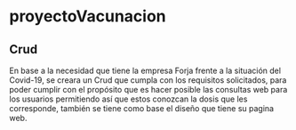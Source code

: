 
# proyectoVacunacion
## Crud

En base a la necesidad que tiene la empresa Forja frente a la situación del Covid-19, se creara un Crud que cumpla con los requisitos solicitados, para poder cumplir con el propósito que es hacer posible las consultas web para los usuarios permitiendo así que estos conozcan la dosis que les corresponde, también se tiene como base el diseño que tiene su pagina web.


